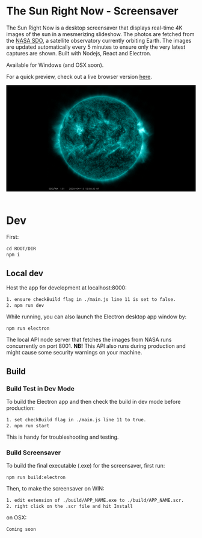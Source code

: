 # The Sun Right Now - Screensaver

The Sun Right Now is a desktop screensaver that displays real-time 4K images of the sun in a mesmerizing slideshow. The photos are fetched from the [NASA SDO](https://sdo.gsfc.nasa.gov/), a satellite observatory currently orbiting Earth. The images are updated automatically every 5 minutes to ensure only the very latest captures are shown. Built with Nodejs, React and Electron. 

Available for Windows (and OSX soon).

For a quick preview, check out a live browser version [here](https://aleksati.net/thesunrightnow-preview).

<div align="left">
 <img src="./public/pic.png">
</div>
</br>

# Dev

First:
```
cd ROOT/DIR
npm i
```

## Local dev

Host the app for development at localhost:8000:
```
1. ensure checkBuild flag in ./main.js line 11 is set to false.
2. npm run dev
```

While running, you can also launch the Electron desktop app window by:
```
npm run electron
```

The local API node server that fetches the images from NASA runs concurrently on port 8001. **NB!** This API also runs during production and might cause some security warnings on your machine.  

## Build

### Build Test in Dev Mode
To build the Electron app and then check the build in dev mode before production: 
```
1. set checkBuild flag in ./main.js line 11 to true.
2. npm run start
```
This is handy for troubleshooting and testing.


### Build Screensaver
To build the final executable (.exe) for the screensaver, first run:
```
npm run build:electron
```
Then, to make the screensaver on WIN: 
```
1. edit extension of ./build/APP_NAME.exe to ./build/APP_NAME.scr.
2. right click on the .scr file and hit Install 
```
on OSX:
```
Coming soon
```

<!-- 
For package.json when Mac build

"mac" : {
      "target": ["dmg"],
      "arch": ["x64", "arm64"],
      "identity": null,
      "hardenedRuntime": true,
      "category": "public.app-category.utilities"
    },
    "dmg": {
      "contents": [
        {
          "x": 130,
          "y": 220
        },
        {
          "x": 410,
          "y": 220,
          "type": "link",
          "path": "/Applications"
        }
      ]
    }, 
    -->
